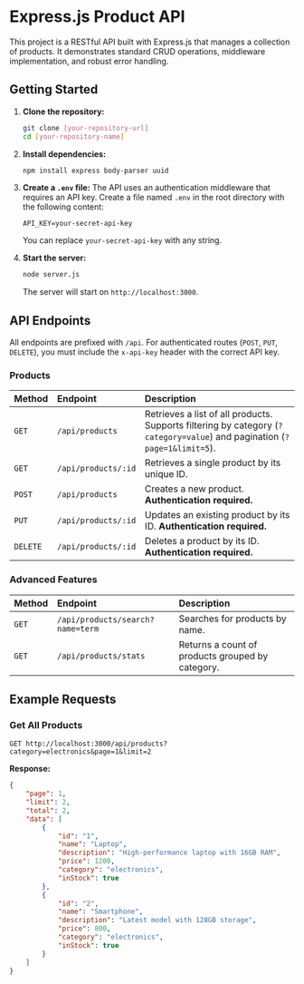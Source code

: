 # Express.js Product API

This project is a RESTful API built with Express.js that manages a collection of products. It demonstrates standard CRUD operations, middleware implementation, and robust error handling.

## Getting Started

1.  **Clone the repository:**
    ```bash
    git clone [your-repository-url]
    cd [your-repository-name]
    ```

2.  **Install dependencies:**
    ```bash
    npm install express body-parser uuid
    ```

3.  **Create a `.env` file:**
    The API uses an authentication middleware that requires an API key. Create a file named `.env` in the root directory with the following content:
    ```
    API_KEY=your-secret-api-key
    ```
    You can replace `your-secret-api-key` with any string.

4.  **Start the server:**
    ```bash
    node server.js
    ```
    The server will start on `http://localhost:3000`.

## API Endpoints

All endpoints are prefixed with `/api`. For authenticated routes (`POST`, `PUT`, `DELETE`), you must include the `x-api-key` header with the correct API key.

### Products

| Method | Endpoint | Description |
| :--- | :--- | :--- |
| `GET` | `/api/products` | Retrieves a list of all products. Supports filtering by category (`?category=value`) and pagination (`?page=1&limit=5`). |
| `GET` | `/api/products/:id` | Retrieves a single product by its unique ID. |
| `POST`| `/api/products` | Creates a new product. **Authentication required.** |
| `PUT` | `/api/products/:id` | Updates an existing product by its ID. **Authentication required.** |
| `DELETE`| `/api/products/:id` | Deletes a product by its ID. **Authentication required.** |

### Advanced Features

| Method | Endpoint | Description |
| :--- | :--- | :--- |
| `GET` | `/api/products/search?name=term` | Searches for products by name. |
| `GET` | `/api/products/stats` | Returns a count of products grouped by category. |

## Example Requests

### Get All Products
`GET http://localhost:3000/api/products?category=electronics&page=1&limit=2`

**Response:**
```json
{
    "page": 1,
    "limit": 2,
    "total": 2,
    "data": [
        {
            "id": "1",
            "name": "Laptop",
            "description": "High-performance laptop with 16GB RAM",
            "price": 1200,
            "category": "electronics",
            "inStock": true
        },
        {
            "id": "2",
            "name": "Smartphone",
            "description": "Latest model with 128GB storage",
            "price": 800,
            "category": "electronics",
            "inStock": true
        }
    ]
}